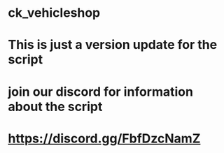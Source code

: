 # ck_vehicleshop

# This is just a version update for the script 

# join our discord for information about the script 

# https://discord.gg/FbfDzcNamZ
